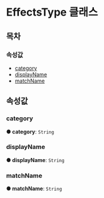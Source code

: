 # EffectsType 클래스

## 목차

### 속성값

* [category](https://github.com/AffectScript/affectscript-docs/tree/306de14a6253b187416c39813dcd85cd8989dc14/javascript-api/기타%20그%20외%20참조%20API/Class/_affectscript_.affectscriptapi.effectstype.md#category)
* [displayName](https://github.com/AffectScript/affectscript-docs/tree/306de14a6253b187416c39813dcd85cd8989dc14/javascript-api/기타%20그%20외%20참조%20API/Class/_affectscript_.affectscriptapi.effectstype.md#displayname)
* [matchName](https://github.com/AffectScript/affectscript-docs/tree/306de14a6253b187416c39813dcd85cd8989dc14/javascript-api/기타%20그%20외%20참조%20API/Class/_affectscript_.affectscriptapi.effectstype.md#matchname)

## 속성값

### category <a id="category"></a>

**● category**: `String`

### displayName <a id="displayname"></a>

**● displayName**: `String`

### matchName <a id="matchname"></a>

**● matchName**: `String`

